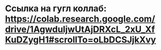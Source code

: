 # Ссылка на гугл коллаб: https://colab.research.google.com/drive/1AgwduljwUtAjDRXcL_2xU_XfKuDZygH1#scrollTo=oLbDCSJjkXvy
